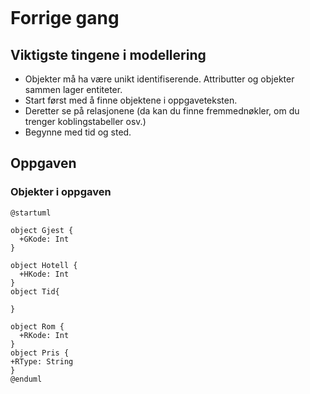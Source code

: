```table-of-contents
```
# Forrige gang
## Viktigste tingene i modellering
- Objekter må ha være unikt identifiserende. Attributter og objekter sammen lager entiteter. 
- Start først med å finne objektene i oppgaveteksten.
- Deretter se på relasjonene (da kan du finne fremmednøkler, om du trenger koblingstabeller osv.)
- Begynne med tid og sted.
## Oppgaven
### Objekter i oppgaven
```plantuml
@startuml

object Gjest {
  +GKode: Int
}

object Hotell {
  +HKode: Int
}
object Tid{

}

object Rom {
  +RKode: Int
}
object Pris {
+RType: String
}
@enduml
```

# 
